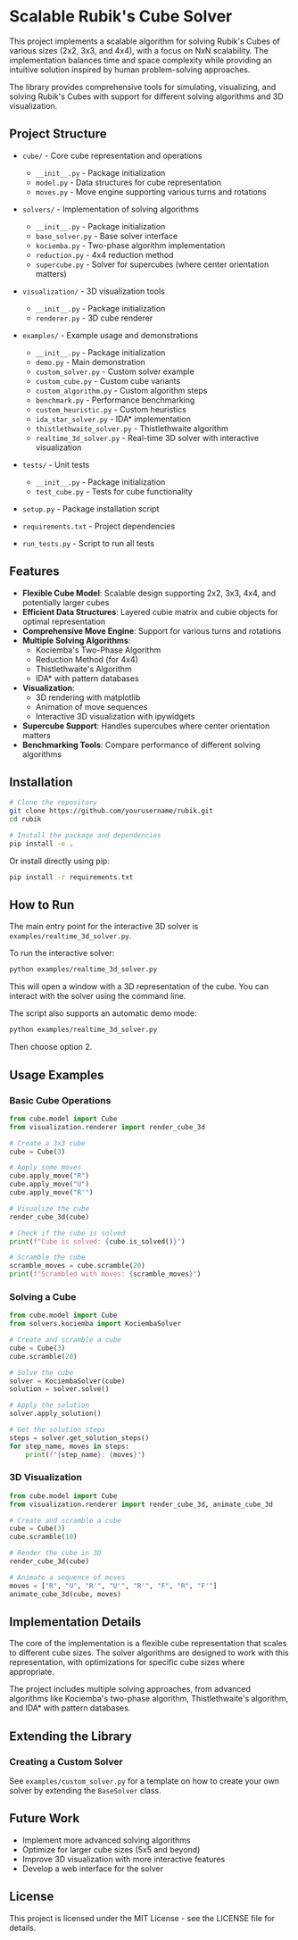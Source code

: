 # Scalable Rubik's Cube Solver

This project implements a scalable algorithm for solving Rubik's Cubes of various sizes (2x2, 3x3, and 4x4), with a focus on NxN scalability. The implementation balances time and space complexity while providing an intuitive solution inspired by human problem-solving approaches.

The library provides comprehensive tools for simulating, visualizing, and solving Rubik's Cubes with support for different solving algorithms and 3D visualization.

## Project Structure

- `cube/` - Core cube representation and operations
  - `__init__.py` - Package initialization
  - `model.py` - Data structures for cube representation
  - `moves.py` - Move engine supporting various turns and rotations

- `solvers/` - Implementation of solving algorithms
  - `__init__.py` - Package initialization
  - `base_solver.py` - Base solver interface
  - `kociemba.py` - Two-phase algorithm implementation
  - `reduction.py` - 4x4 reduction method
  - `supercube.py` - Solver for supercubes (where center orientation matters)

- `visualization/` - 3D visualization tools
  - `__init__.py` - Package initialization
  - `renderer.py` - 3D cube renderer

- `examples/` - Example usage and demonstrations
  - `__init__.py` - Package initialization
  - `demo.py` - Main demonstration
  - `custom_solver.py` - Custom solver example
  - `custom_cube.py` - Custom cube variants
  - `custom_algorithm.py` - Custom algorithm steps
  - `benchmark.py` - Performance benchmarking
  - `custom_heuristic.py` - Custom heuristics
  - `ida_star_solver.py` - IDA* implementation
  - `thistlethwaite_solver.py` - Thistlethwaite algorithm
  - `realtime_3d_solver.py` - Real-time 3D solver with interactive visualization

- `tests/` - Unit tests
  - `__init__.py` - Package initialization
  - `test_cube.py` - Tests for cube functionality
  
- `setup.py` - Package installation script
- `requirements.txt` - Project dependencies
- `run_tests.py` - Script to run all tests

## Features

- **Flexible Cube Model**: Scalable design supporting 2x2, 3x3, 4x4, and potentially larger cubes
- **Efficient Data Structures**: Layered cubie matrix and cubie objects for optimal representation
- **Comprehensive Move Engine**: Support for various turns and rotations
- **Multiple Solving Algorithms**:
  - Kociemba's Two-Phase Algorithm
  - Reduction Method (for 4x4)
  - Thistlethwaite's Algorithm
  - IDA* with pattern databases
- **Visualization**:
  - 3D rendering with matplotlib
  - Animation of move sequences
  - Interactive 3D visualization with ipywidgets
- **Supercube Support**: Handles supercubes where center orientation matters
- **Benchmarking Tools**: Compare performance of different solving algorithms

## Installation

```bash
# Clone the repository
git clone https://github.com/yourusername/rubik.git
cd rubik

# Install the package and dependencies
pip install -e .
```

Or install directly using pip:

```bash
pip install -r requirements.txt
```

## How to Run

The main entry point for the interactive 3D solver is `examples/realtime_3d_solver.py`.

To run the interactive solver:

```bash
python examples/realtime_3d_solver.py
```

This will open a window with a 3D representation of the cube. You can interact with the solver using the command line.

The script also supports an automatic demo mode:

```bash
python examples/realtime_3d_solver.py
```
Then choose option 2.

## Usage Examples

### Basic Cube Operations

```python
from cube.model import Cube
from visualization.renderer import render_cube_3d

# Create a 3x3 cube
cube = Cube(3)

# Apply some moves
cube.apply_move("R")
cube.apply_move("U")
cube.apply_move("R'")

# Visualize the cube
render_cube_3d(cube)

# Check if the cube is solved
print(f"Cube is solved: {cube.is_solved()}")

# Scramble the cube
scramble_moves = cube.scramble(20)
print(f"Scrambled with moves: {scramble_moves}")
```

### Solving a Cube

```python
from cube.model import Cube
from solvers.kociemba import KociembaSolver

# Create and scramble a cube
cube = Cube(3)
cube.scramble(20)

# Solve the cube
solver = KociembaSolver(cube)
solution = solver.solve()

# Apply the solution
solver.apply_solution()

# Get the solution steps
steps = solver.get_solution_steps()
for step_name, moves in steps:
    print(f"{step_name}: {moves}")
```

### 3D Visualization

```python
from cube.model import Cube
from visualization.renderer import render_cube_3d, animate_cube_3d

# Create and scramble a cube
cube = Cube(3)
cube.scramble(10)

# Render the cube in 3D
render_cube_3d(cube)

# Animate a sequence of moves
moves = ["R", "U", "R'", "U'", "R'", "F", "R", "F'"]
animate_cube_3d(cube, moves)
```

## Implementation Details

The core of the implementation is a flexible cube representation that scales to different cube sizes. The solver algorithms are designed to work with this representation, with optimizations for specific cube sizes where appropriate.

The project includes multiple solving approaches, from advanced algorithms like Kociemba's two-phase algorithm, Thistlethwaite's algorithm, and IDA* with pattern databases.

## Extending the Library

### Creating a Custom Solver

See `examples/custom_solver.py` for a template on how to create your own solver by extending the `BaseSolver` class.

## Future Work

- Implement more advanced solving algorithms
- Optimize for larger cube sizes (5x5 and beyond)
- Improve 3D visualization with more interactive features
- Develop a web interface for the solver

## License

This project is licensed under the MIT License - see the LICENSE file for details.
